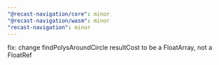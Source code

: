 ```yaml
---
"@recast-navigation/core": minor
"@recast-navigation/wasm": minor
"recast-navigation": minor
---
```


fix: change findPolysAroundCircle resultCost to be a FloatArray, not a FloatRef
